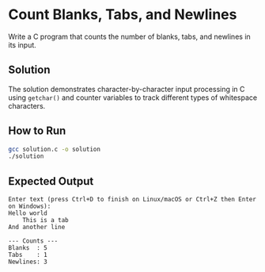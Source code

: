 # Count Blanks, Tabs, and Newlines

Write a C program that counts the number of blanks, tabs, and newlines in its input.

## Solution
The solution demonstrates character-by-character input processing in C using `getchar()` and counter variables to track different types of whitespace characters.

## How to Run
```bash
gcc solution.c -o solution
./solution
```

## Expected Output
```
Enter text (press Ctrl+D to finish on Linux/macOS or Ctrl+Z then Enter on Windows):
Hello world
	This is a tab
And another line

--- Counts ---
Blanks  : 5
Tabs    : 1
Newlines: 3
```

